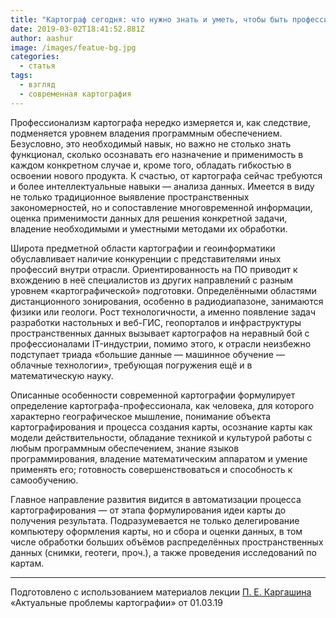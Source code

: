 ```yaml
---
title: "Картограф сегодня: что нужно знать и уметь, чтобы быть профессионалом"
date: 2019-03-02T18:41:52.881Z
author: aashur
image: /images/featue-bg.jpg
categories:
  - статья
tags:
  - взгляд
  - современная картография
---
```

Профессионализм картографа нередко измеряется и, как следствие, подменяется уровнем владения программным обеспечением. Безусловно, это необходимый навык, но важно не столько знать функционал, сколько осознавать его назначение и применимость в каждом конкретном случае и, кроме того, обладать гибкостью в освоении нового продукта. К счастью, от картографа сейчас требуются и более интеллектуальные навыки — анализа данных. Имеется в виду не только традиционное выявление пространственных закономерностей, но и сопоставление многовременной информации, оценка применимости данных для решения конкретной задачи, владение необходимыми и уместными методами их обработки.

Широта предметной области картографии и геоинформатики обуславливает наличие конкуренции с представителями иных профессий внутри отрасли. Ориентированность на ПО приводит к вхождению в неё специалистов из других направлений с разным уровнем «картографической» подготовки. Определёнными областями дистанционного зонирования, особенно в радиодиапазоне, занимаются физики или геологи. Рост технологичности, а именно появление задач разработки настольных и веб-ГИС, геопорталов и инфраструктуры пространственных данных вызывает картографов на неравный бой с профессионалами IT-индустрии, помимо этого, к отрасли неизбежно подступает триада «большие данные — машинное обучение — облачные технологии», требующая погружения ещё и в математическую науку.

Описанные особенности современной картографии формулирует определение картографа-профессионала, как человека, для которого характерно географическое мышление, понимание объекта картографирования и процесса создания карты, осознание карты как модели действительности, обладание техникой и культурой работы с любым программным обеспечением, знание языков программирования, владение математическим аппаратом и умение применять его; готовность совершенствоваться и способность к самообучению.

Главное направление развития видится в автоматизации процесса картографирования — от этапа формулирования идеи карты до получения результата. Подразумевается не только делегирование компьютеру оформления карты, но и сбора и оценки данных, в том числе обработки больших объёмов распределённых пространственных данных (снимки, геотеги, проч.), а также проведения исследований по картам.

---
Подготовлено с использованием материалов лекции [П. Е. Каргашина](https://istina.msu.ru/profile/pavelkargashin/) «Актуальные проблемы картографии» от 01.03.19